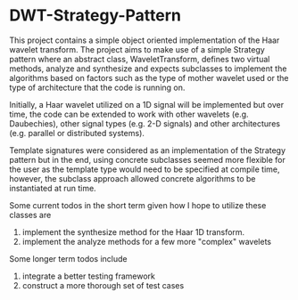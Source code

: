 DWT-Strategy-Pattern
====================
This project contains a simple object oriented implementation of the Haar wavelet
transform. The project aims to make use of a simple Strategy pattern where an
abstract class, WaveletTransform, defines two virtual methods, analyze and
synthesize and expects subclasses to implement the algorithms based on
factors such as the type of mother wavelet used or the type of architecture
that the code is running on.

Initially, a Haar wavelet utilized on a 1D signal will be implemented but over time,
the code can be extended to work with other wavelets (e.g. Daubechies),
other signal types (e.g. 2-D signals) and other architectures (e.g. parallel
or distributed systems).

Template signatures were considered as an implementation of the Strategy
pattern but in the end, using concrete subclasses seemed more flexible for the
user as the template type would need to be specified at compile time, however,
the subclass approach allowed concrete algorithms to be instantiated at run time.

Some current todos in the short term given how I hope to utilize these
classes are

1) implement the synthesize method for the Haar 1D transform.
2) implement the analyze methods for a few more "complex" wavelets

Some longer term todos include
1) integrate a better testing framework
2) construct a more thorough set of test cases
